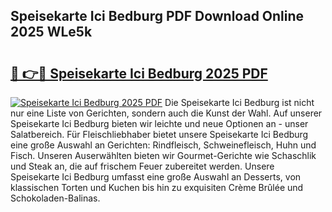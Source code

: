 ## Speisekarte Ici Bedburg PDF Download Online 2025 WLe5k

# <h2><a href="http://gcdqp4g.nevu.top/?p=Speisekarte+Ici+Bedburg">🔗 👉🔴 Speisekarte Ici Bedburg 2025 PDF</a></h2>

[![Speisekarte Ici Bedburg 2025 PDF](https://i.imgur.com/dBaPXMq.png)](http://gcdqp4g.nevu.top/?p=Speisekarte+Ici+Bedburg)
Die Speisekarte Ici Bedburg ist nicht nur eine Liste von Gerichten, sondern auch die Kunst der Wahl. Auf unserer Speisekarte Ici Bedburg bieten wir leichte und neue Optionen an - unser Salatbereich. Für Fleischliebhaber bietet unsere Speisekarte Ici Bedburg eine große Auswahl an Gerichten: Rindfleisch, Schweinefleisch, Huhn und Fisch. Unseren Auserwählten bieten wir Gourmet-Gerichte wie Schaschlik und Steak an, die auf frischem Feuer zubereitet werden. Unsere Speisekarte Ici Bedburg umfasst eine große Auswahl an Desserts, von klassischen Torten und Kuchen bis hin zu exquisiten Crème Brûlée und Schokoladen-Balinas.
